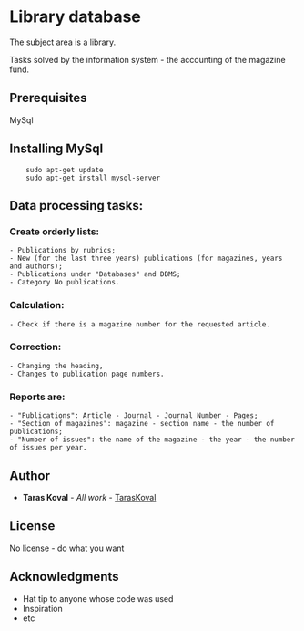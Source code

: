 # Library database

The subject area is a library.

Tasks solved by the information system - the accounting of the magazine fund.

## Prerequisites

MySql

## Installing MySql

```
	sudo apt-get update
	sudo apt-get install mysql-server
```

## Data processing tasks:

### Create orderly lists:

```
- Publications by rubrics;
- New (for the last three years) publications (for magazines, years and authors);
- Publications under "Databases" and DBMS;
- Category No publications.
```

### Calculation:

```
- Check if there is a magazine number for the requested article.
```

### Correction:

```
- Changing the heading,
- Changes to publication page numbers.
```

### Reports are:

```
- "Publications": Article - Journal - Journal Number - Pages;
- "Section of magazines": magazine - section name - the number of publications;
- "Number of issues": the name of the magazine - the year - the number of issues per year.
```

## Author

* **Taras Koval** - *All work* - [TarasKoval](https://github.com/TarasKoval)

## License

No license - do what you want

## Acknowledgments

* Hat tip to anyone whose code was used
* Inspiration
* etc

